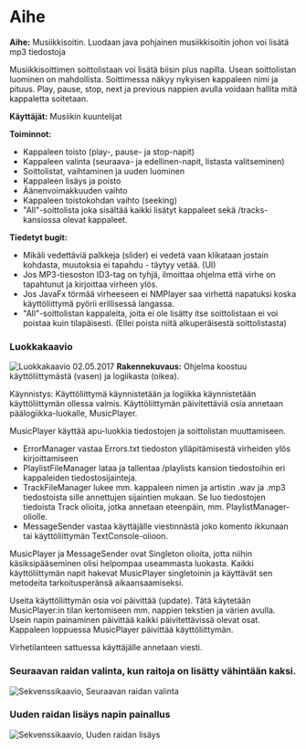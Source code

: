 # Aihe
**Aihe:** Musiikkisoitin. Luodaan java pohjainen musiikkisoitin johon voi lisätä mp3 tiedostoja

Musiikkisoittimen soittolistaan voi lisätä biisin plus napilla.
Usean soittolistan luominen on mahdollista.
Soittimessa näkyy nykyisen kappaleen nimi ja pituus.
Play, pause, stop, next ja previous nappien avulla voidaan hallita mitä kappaletta soitetaan.

**Käyttäjät:** Musiikin kuuntelijat

**Toiminnot:**
- Kappaleen toisto (play-, pause- ja stop-napit)
- Kappaleen valinta (seuraava- ja edellinen-napit, listasta valitseminen)
- Soittolistat, vaihtaminen ja uuden luominen
- Kappaleen lisäys ja poisto
- Äänenvoimakkuuden vaihto
- Kappaleen toistokohdan vaihto (seeking)
- "All"-soittolista joka sisältää kaikki lisätyt kappaleet sekä /tracks-kansiossa olevat kappaleet.

**Tiedetyt bugit:**
- Mikäli vedettäviä palkkeja (slider) ei vedetä vaan klikataan jostain kohdasta, muutoksia ei tapahdu - täytyy vetää. (UI)
- Jos MP3-tiesoston ID3-tag on tyhjä, ilmoittaa ohjelma että virhe on tapahtunut ja kirjoittaa virheen ylös.
- Jos JavaFx törmää virheeseen ei NMPlayer saa virhettä napatuksi koska käyttöliittymä pyörii erillisessä langassa.
- "All"-soittolistan kappaleita, joita ei ole lisätty itse soittolistaan ei voi poistaa kuin tilapäisesti. (Ellei poista niitä alkuperäisestä soittolistasta)

### Luokkakaavio
![Luokkakaavio 02.05.2017](https://raw.githubusercontent.com/Rsl1122/NMPlayer/master/dokumentaatio/luokkakaavio02052017.jpg)
**Rakennekuvaus:**
Ohjelma koostuu käyttöliittymästä (vasen) ja logiikasta (oikea).

Käynnistys: Käyttöliittymä käynnistetään ja logiikka käynnistetään käyttöliittymän ollessa valmis. Käyttöliittymän päivitettäviä osia annetaan päälogiikka-luokalle, MusicPlayer.

MusicPlayer käyttää apu-luokkia tiedostojen ja soittolistan muuttamiseen.
- ErrorManager vastaa Errors.txt tiedoston ylläpitämisestä virheiden ylös kirjoittamiseen
- PlaylistFileManager lataa ja tallentaa /playlists kansion tiedostoihin eri kappaleiden tiedostosijainteja.
- TrackFileManager lukee mm. kappaleen nimen ja artistin .wav ja .mp3 tiedostoista sille annettujen sijaintien mukaan. Se luo tiedostojen tiedoista Track olioita, jotka annetaan eteenpäin, mm. PlaylistManager-oliolle.
- MessageSender vastaa käyttäjälle viestinnästä joko komento ikkunaan tai käyttöliittymän TextConsole-olioon.

MusicPlayer ja MessageSender ovat Singleton olioita, jotta niihin käsiksipääseminen olisi helpompaa useammasta luokasta.
Kaikki käyttöliittymän napit hakevat MusicPlayer singletoinin ja käyttävät sen metodeita tarkoitusperänsä aikaansaamiseksi.

Useita käyttöliittymän osia voi päivittää (update). Tätä käytetään MusicPlayer:in tilan kertomiseen mm. nappien tekstien ja värien avulla. Usein napin painaminen päivittää kaikki päivitettävissä olevat osat.
Kappaleen loppuessa MusicPlayer päivittää käyttöliittymän.

Virhetilanteen sattuessa käyttäjälle annetaan viesti.

### Seuraavan raidan valinta, kun raitoja on lisätty vähintään kaksi.
![Sekvenssikaavio, Seuraavan raidan valinta](https://raw.githubusercontent.com/Rsl1122/NMPlayer/master/dokumentaatio/Sekvenssikaavio_nextTrack.jpg)
### Uuden raidan lisäys napin painallus
![Sekvenssikaavio, Uuden raidan lisäys](https://raw.githubusercontent.com/Rsl1122/NMPlayer/master/dokumentaatio/Sekvenssikaavio_AddTrackButton.jpg)
